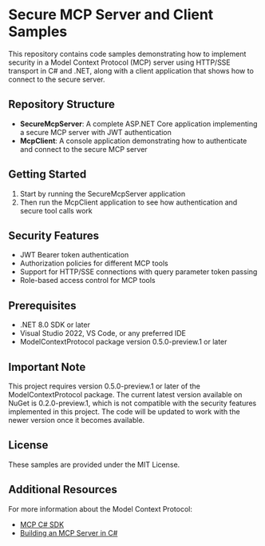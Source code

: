 # Secure MCP Server and Client Samples

This repository contains code samples demonstrating how to implement security in a Model Context Protocol (MCP) server using HTTP/SSE transport in C# and .NET, along with a client application that shows how to connect to the secure server.

## Repository Structure

- **SecureMcpServer**: A complete ASP.NET Core application implementing a secure MCP server with JWT authentication
- **McpClient**: A console application demonstrating how to authenticate and connect to the secure MCP server

## Getting Started

1. Start by running the SecureMcpServer application
2. Then run the McpClient application to see how authentication and secure tool calls work

## Security Features

- JWT Bearer token authentication
- Authorization policies for different MCP tools
- Support for HTTP/SSE connections with query parameter token passing
- Role-based access control for MCP tools

## Prerequisites

- .NET 8.0 SDK or later
- Visual Studio 2022, VS Code, or any preferred IDE
- ModelContextProtocol package version 0.5.0-preview.1 or later

## Important Note

This project requires version 0.5.0-preview.1 or later of the ModelContextProtocol package. The current latest version available on NuGet is 0.2.0-preview.1, which is not compatible with the security features implemented in this project. The code will be updated to work with the newer version once it becomes available.

## License

These samples are provided under the MIT License.

## Additional Resources

For more information about the Model Context Protocol:
- [MCP C# SDK](https://github.com/modelcontextprotocol/csharp-sdk)
- [Building an MCP Server in C#](https://devblogs.microsoft.com/dotnet/build-a-model-context-protocol-mcp-server-in-csharp/)
